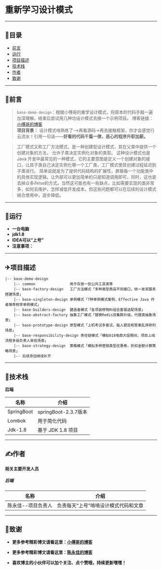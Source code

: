 # 重新学习设计模式

----------------------
## 📖目录

* [前言](#1)
* [运行](#2)
* [项目描述](#3)
* [技术栈](#4)
* [作者](#5)
* [致谢](#6)

----------------------
### <h2 id="1">🌂前言</h2>

> `base-demo-design`：根据小傅哥的重学设计模式，将原本的代码手敲一遍加深理解，结束后尝试用几种功设计模式去搞一个示例项目。
> 博客链接：[小傅哥的博客](https://bugstack.cn)
>\
> **项目背景：**
> 设计模式啃熟练了-->再看源码->再去接触框架，你才会感觉行云流水！引用一句话——**好看的代码千篇一律，恶心的程序升职加薪。**

> 工厂模式又称工厂方法模式，是一种创建型设计模式，其在父类中提供一个创建对象的方法， 允许子类决定实例化对象的类型。
> 这种设计模式也是 Java 开发中最常见的一种模式，它的主要意图是定义一个创建对象的接口，让其子类自己决定实例化哪一个工厂类，工厂模式使其创建过程延迟到子类进行。
> 简单说就是为了提供代码结构的扩展性，屏蔽每一个功能类中的具体实现逻辑。让外部可以更加简单的只是知道调用即可，同时，这也是去掉众多ifelse的方式。当然这可能也有一些缺点，比如需要实现的类非常多，如何去维护，怎样减低开发成本。但这些问题都可以在后续的设计模式结合使用中，逐步降低。

-----------------------
### <h2 id="2">🚄运行</h2>

- **一台电脑**
- **jdk1.8**
- **IDEA可以“上号”**
- **注意事项：**

-----------------------
### <h2 id="3">✈项目描述</h2>

```
|-- base-demo-design
    |-- common                用于存放一些公共工具类等
    |-- base-factory-design   工厂方法模式「多种类型商品不同接口，统一发奖服务搭建场景」
    |-- base-singleton-design 单例模式「7种单例模式案例，Effective Java 作者推荐枚举单例模式」
    |-- base-builders-design  建造者模式「各项装修物料组合套餐选配场景」
    |-- base-abstract-factory 抽象工厂模式「替换Redis双集群升级，代理类抽象场景」
    |-- base-prototype-design 原型模式「上机考试多套试，每人题目和答案乱序排列场景」
    |-- base-responsibility-design 责任链模式「模拟618电商大促期间，项目上线流程多级负责人审批场景」
    |-- base-strategy-design  策略模式「模拟多种营销类型优惠券，折扣金额计算策略场景」
    |-- 后续添加继续补齐
```

-----------------------
### <h2 id="4">🚀技术栈</h2>

**后端**

名称 | 介绍
----|------
SpringBoot | springBoot-2.3.7版本
Lombok | 用于简化代码
Jdk-1.8 | 基于 JDK 1.8 项目

---------------------------
### <h2 id="5">✍作者</h2>

**相关主要开发人员**

##### 后端

名称 | 介绍
----|------
陈永佳--项目负责人 | 负责每天“上号”啃啃设计模式代码和文章

---------------------------
### <h2 id="6">🎉致谢</h2>

- **更多参考精彩博文请看这里：[小傅哥的博客](https://bugstack.cn)**

- **更多参考精彩博文请看这里：[陈永佳的博客](https://blog.csdn.net/mrs_chens)**

- **喜欢博主的小伙伴可以加个关注、点个赞哦，持续更新嘿嘿！**